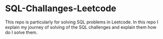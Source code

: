 # SQL-Challanges-Leetcode
This repo is particularly for solving SQL problems in Leetcode. In this repo I explain my journey of solving of the SQL challenges and explain them how do I solve them. 
